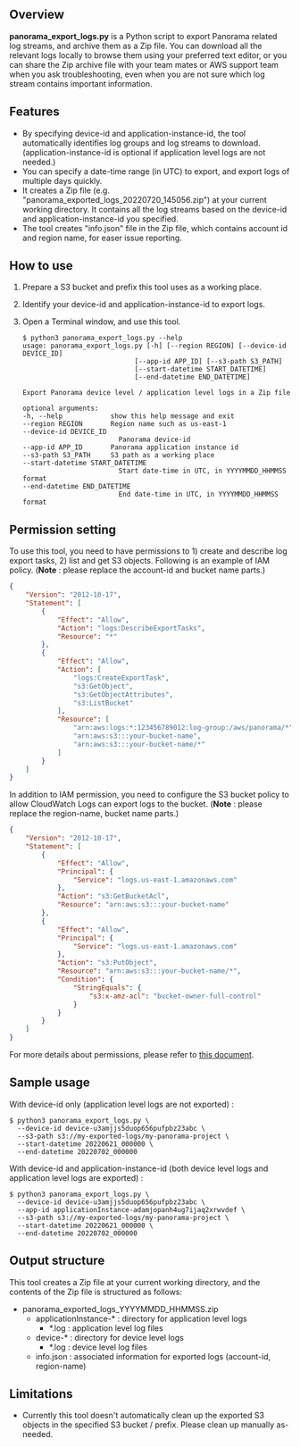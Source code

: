 ## Overview

**panorama_export_logs.py** is a Python script to export Panorama related log streams, and archive them as a Zip file. You can download all the relevant logs locally to browse them using your preferred text editor, or you can share the Zip archive file with your team mates or AWS support team when you ask troubleshooting, even when you are not sure which log stream contains important information.


## Features

* By specifying device-id and application-instance-id, the tool automatically identifies log groups and log streams to download. (application-instance-id is optional if application level logs are not needed.)
* You can specify a date-time range (in UTC) to export, and export logs of multiple days quickly.
* It creates a Zip file (e.g. "panorama_exported_logs_20220720_145056.zip") at your current working directory. It contains all the log streams based on the device-id and application-instance-id you specified.
* The tool creates "info.json" file in the Zip file, which contains account id and region name, for easer issue reporting.


## How to use

1. Prepare a S3 bucket and prefix this tool uses as a working place.
2. Identify your device-id and application-instance-id to export logs.
3. Open a Terminal window, and use this tool.

    ```
    $ python3 panorama_export_logs.py --help
    usage: panorama_export_logs.py [-h] [--region REGION] [--device-id DEVICE_ID]
                                [--app-id APP_ID] [--s3-path S3_PATH]
                                [--start-datetime START_DATETIME]
                                [--end-datetime END_DATETIME]

    Export Panorama device level / application level logs in a Zip file

    optional arguments:
    -h, --help            show this help message and exit
    --region REGION       Region name such as us-east-1
    --device-id DEVICE_ID
                            Panorama device-id
    --app-id APP_ID       Panorama application instance id
    --s3-path S3_PATH     S3 path as a working place
    --start-datetime START_DATETIME
                            Start date-time in UTC, in YYYYMMDD_HHMMSS format
    --end-datetime END_DATETIME
                            End date-time in UTC, in YYYYMMDD_HHMMSS format
    ```


## Permission setting

To use this tool, you need to have permissions to 1) create and describe log export tasks, 2) list and get S3 objects. Following is an example of IAM policy. (**Note** : please replace the account-id and bucket name parts.)

```json
{
    "Version": "2012-10-17",
    "Statement": [
        {
            "Effect": "Allow",
            "Action": "logs:DescribeExportTasks",
            "Resource": "*"
        },
        {
            "Effect": "Allow",
            "Action": [
                "logs:CreateExportTask",
                "s3:GetObject",
                "s3:GetObjectAttributes",
                "s3:ListBucket"
            ],
            "Resource": [
                "arn:aws:logs:*:123456789012:log-group:/aws/panorama/*",
                "arn:aws:s3:::your-bucket-name",
                "arn:aws:s3:::your-bucket-name/*"
            ]
        }
    ]
}
```

In addition to IAM permission, you need to configure the S3 bucket policy to allow CloudWatch Logs can export logs to the bucket. (**Note** : please replace the region-name, bucket name parts.)

```json
{
    "Version": "2012-10-17",
    "Statement": [
        {
            "Effect": "Allow",
            "Principal": {
                "Service": "logs.us-east-1.amazonaws.com"
            },
            "Action": "s3:GetBucketAcl",
            "Resource": "arn:aws:s3:::your-bucket-name"
        },
        {
            "Effect": "Allow",
            "Principal": {
                "Service": "logs.us-east-1.amazonaws.com"
            },
            "Action": "s3:PutObject",
            "Resource": "arn:aws:s3:::your-bucket-name/*",
            "Condition": {
                "StringEquals": {
                    "s3:x-amz-acl": "bucket-owner-full-control"
                }
            }
        }
    ]
}
```

For more details about permissions, please refer to [this document](https://docs.aws.amazon.com/AmazonCloudWatch/latest/logs/S3ExportTasksConsole.html#S3PermissionsConsole).


## Sample usage

With device-id only (application level logs are not exported) :
```
$ python3 panorama_export_logs.py \
  --device-id device-u3amjjs5duop656pufpbz23abc \
  --s3-path s3://my-exported-logs/my-panorama-project \
  --start-datetime 20220621_000000 \
  --end-datetime 20220702_000000
```

With device-id and application-instance-id (both device level logs and application level logs are exported) :
```
$ python3 panorama_export_logs.py \
  --device-id device-u3amjjs5duop656pufpbz23abc \
  --app-id applicationInstance-adamjopanh4ug7ijaq2xrwvdef \
  --s3-path s3://my-exported-logs/my-panorama-project \
  --start-datetime 20220621_000000 \
  --end-datetime 20220702_000000
```


## Output structure

This tool creates a Zip file at your current working directory, and the contents of the Zip file is structured as follows:

- panorama_exported_logs_YYYYMMDD_HHMMSS.zip
    - applicationInstance-* : directory for application level logs
        - *.log : application level log files
    - device-* : directory for device level logs
        - *.log : device level log files
    - info.json : associated information for exported logs (account-id, region-name)


## Limitations

* Currently this tool doesn't automatically clean up the exported S3 objects in the specified S3 bucket / prefix. Please clean up manually as-needed.
